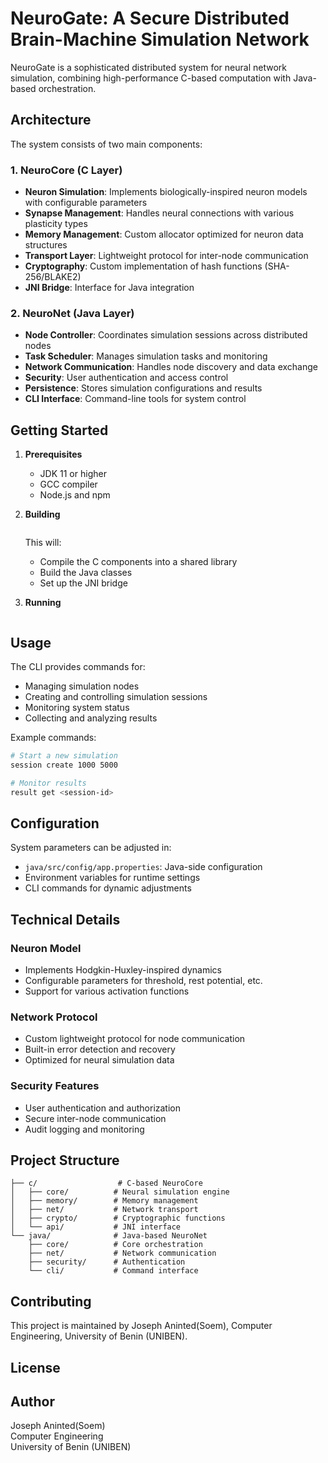 # NeuroGate: A Secure Distributed Brain-Machine Simulation Network

NeuroGate is a sophisticated distributed system for neural network simulation, combining high-performance C-based computation with Java-based orchestration.

## Architecture

The system consists of two main components:

### 1. NeuroCore (C Layer)
- **Neuron Simulation**: Implements biologically-inspired neuron models with configurable parameters
- **Synapse Management**: Handles neural connections with various plasticity types
- **Memory Management**: Custom allocator optimized for neuron data structures
- **Transport Layer**: Lightweight protocol for inter-node communication
- **Cryptography**: Custom implementation of hash functions (SHA-256/BLAKE2)
- **JNI Bridge**: Interface for Java integration

### 2. NeuroNet (Java Layer)
- **Node Controller**: Coordinates simulation sessions across distributed nodes
- **Task Scheduler**: Manages simulation tasks and monitoring
- **Network Communication**: Handles node discovery and data exchange
- **Security**: User authentication and access control
- **Persistence**: Stores simulation configurations and results
- **CLI Interface**: Command-line tools for system control

## Getting Started

1. **Prerequisites**
   - JDK 11 or higher
   - GCC compiler
   - Node.js and npm

2. **Building**
   ```bash
   ```
   This will:
   - Compile the C components into a shared library
   - Build the Java classes
   - Set up the JNI bridge

3. **Running**
   ```bash
   ```

## Usage

The CLI provides commands for:
- Managing simulation nodes
- Creating and controlling simulation sessions
- Monitoring system status
- Collecting and analyzing results

Example commands:
```bash
# Start a new simulation
session create 1000 5000

# Monitor results
result get <session-id>

```

## Configuration

System parameters can be adjusted in:
- `java/src/config/app.properties`: Java-side configuration
- Environment variables for runtime settings
- CLI commands for dynamic adjustments

## Technical Details

### Neuron Model
- Implements Hodgkin-Huxley-inspired dynamics
- Configurable parameters for threshold, rest potential, etc.
- Support for various activation functions

### Network Protocol
- Custom lightweight protocol for node communication
- Built-in error detection and recovery
- Optimized for neural simulation data

### Security Features
- User authentication and authorization
- Secure inter-node communication
- Audit logging and monitoring

## Project Structure
```
├── c/                  # C-based NeuroCore
│   ├── core/          # Neural simulation engine
│   ├── memory/        # Memory management
│   ├── net/           # Network transport
│   ├── crypto/        # Cryptographic functions
│   └── api/           # JNI interface
└── java/              # Java-based NeuroNet
    ├── core/          # Core orchestration
    ├── net/           # Network communication
    ├── security/      # Authentication
    └── cli/           # Command interface
```

## Contributing

This project is maintained by Joseph Aninted(Soem), Computer Engineering, University of Benin (UNIBEN).

## License

## Author

Joseph Aninted(Soem)  
Computer Engineering  
University of Benin (UNIBEN)